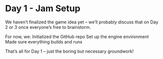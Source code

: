 # Day 1 - Jam Setup
We haven’t finalized the game idea yet – we’ll probably discuss that on Day 2 or 3 once everyone’s free to brainstorm.

For now, we:
    Initialized the GitHub repo
    Set up the engine environment
    Made sure everything builds and runs

That’s all for Day 1 – just the boring but necessary groundwork!
